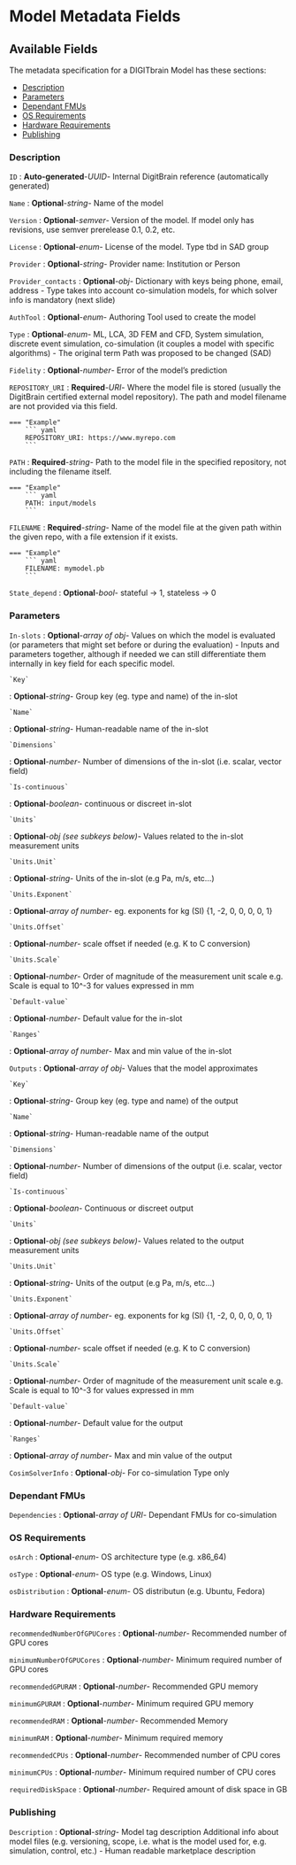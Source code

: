 <style>
  .md-content__button {
    display: none;
  }
</style>
# Model Metadata Fields

## Available Fields 

The metadata specification for a DIGITbrain Model
has these sections:

- [Description](#description)
- [Parameters](#parameters)
- [Dependant FMUs](#dependant-fmus)
- [OS Requirements](#os-requirements)
- [Hardware Requirements ](#hardware-requirements-)
- [Publishing](#publishing)


### Description


`ID`
:   **Auto-generated**-*UUID*- Internal DigitBrain reference (automatically generated)


`Name`
:   **Optional**-*string*- Name of the model

`Version`
:   **Optional**-*semver*- Version of the model. If model only has revisions, use semver prerelease 0.1, 0.2, etc.

`License`
:   **Optional**-*enum*- License of the model.  Type tbd in SAD group

`Provider`
:   **Optional**-*string*- Provider name: Institution or Person

`Provider_contacts`
:   **Optional**-*obj*- Dictionary with keys being phone, email, address - Type takes into account co-simulation models, for which solver info is mandatory (next slide)

`AuthTool`
:   **Optional**-*enum*- Authoring Tool used to create the model

`Type`
:   **Optional**-*enum*- ML, LCA, 3D FEM and CFD, System simulation, discrete event simulation, co-simulation (it couples a model with specific algorithms) - The original term Path was proposed to be changed (SAD)

`Fidelity`
:   **Optional**-*number*- Error of the model’s prediction

`REPOSITORY_URI`
:   **Required**-*URI*- Where the model file is stored (usually the DigitBrain certified external model repository). The path and model filename are not provided via this field.

    === "Example"
        ``` yaml     
        REPOSITORY_URI: https://www.myrepo.com
        ```

`PATH`
:   **Required**-*string*- Path to the model file in the specified repository, not including the filename itself.

    === "Example"
        ``` yaml     
        PATH: input/models
        ```

`FILENAME`
:   **Required**-*string*- Name of the model file at the given path within the given repo, with a file extension if it exists.

    === "Example"
        ``` yaml     
        FILENAME: mymodel.pb
        ```

`State_depend`
:   **Optional**-*bool*- stateful -> 1, stateless -> 0


### Parameters


`In-slots`
:   **Optional**-*array of obj*- Values on which the model is evaluated (or parameters that might set before or during the evaluation) - Inputs and parameters together, although if needed we can still differentiate them internally in key field for each specific model.

    `Key`
:   **Optional**-*string*- Group key (eg. type and name) of the in-slot

    `Name`
:   **Optional**-*string*- Human-readable name of the in-slot

    `Dimensions`
:   **Optional**-*number*- Number of dimensions of the in-slot (i.e. scalar, vector field)

    `Is-continuous`
:   **Optional**-*boolean*- continuous or discreet in-slot

    `Units`
:   **Optional**-*obj (see subkeys below)*- Values related to the in-slot measurement units

    `Units.Unit`
:   **Optional**-*string*- Units of the in-slot (e.g Pa, m/s, etc…)

    `Units.Exponent`
:   **Optional**-*array of number*- eg. exponents for kg (SI) {1, -2, 0, 0, 0, 0, 1}

    `Units.Offset`
:   **Optional**-*number*- scale offset if needed (e.g. K to C conversion)

    `Units.Scale`
:   **Optional**-*number*- Order of magnitude of the measurement unit scale e.g. Scale is equal to 10^-3 for values expressed in mm

    `Default-value`
:   **Optional**-*number*- Default value for the in-slot

    `Ranges`
:   **Optional**-*array of number*- Max and min value of the in-slot

`Outputs`
:   **Optional**-*array of obj*- Values that the model approximates

    `Key`
:   **Optional**-*string*- Group key (eg. type and name) of the output

    `Name`
:   **Optional**-*string*- Human-readable name of the output

    `Dimensions`
:   **Optional**-*number*- Number of dimensions of the output (i.e. scalar, vector field)

    `Is-continuous`
:   **Optional**-*boolean*- Continuous or discreet output

    `Units`
:   **Optional**-*obj (see subkeys below)*- Values related to the output measurement units

    `Units.Unit`
:   **Optional**-*string*- Units of the output (e.g Pa, m/s, etc…)

    `Units.Exponent`
:   **Optional**-*array of number*- eg. exponents for kg (SI) {1, -2, 0, 0, 0, 0, 1}

    `Units.Offset`
:   **Optional**-*number*- scale offset if needed (e.g. K to C conversion)

    `Units.Scale`
:   **Optional**-*number*- Order of magnitude of the measurement unit scale e.g. Scale is equal to 10^-3 for values expressed in mm

    `Default-value`
:   **Optional**-*number*- Default value for the output

    `Ranges`
:   **Optional**-*array of number*- Max and min value of the output

`CosimSolverInfo`
:   **Optional**-*obj*- For co-simulation Type only


### Dependant FMUs


`Dependencies`
:   **Optional**-*array of URI*- Dependant FMUs for co-simulation


### OS Requirements


`osArch`
:   **Optional**-*enum*- OS architecture type (e.g. x86_64)

`osType`
:   **Optional**-*enum*- OS type (e.g. Windows, Linux)

`osDistribution`
:   **Optional**-*enum*- OS distributun (e.g. Ubuntu, Fedora)


### Hardware Requirements 


`recommendedNumberOfGPUCores`
:   **Optional**-*number*- Recommended number of GPU cores

`minimumNumberOfGPUCores`
:   **Optional**-*number*- Minimum required number of GPU cores

`recommendedGPURAM`
:   **Optional**-*number*- Recommended GPU memory

`minimumGPURAM`
:   **Optional**-*number*- Minimum required GPU memory

`recommendedRAM`
:   **Optional**-*number*- Recommended Memory

`minimumRAM`
:   **Optional**-*number*- Minimum required memory

`recommendedCPUs`
:   **Optional**-*number*- Recommended number of CPU cores

`minimumCPUs`
:   **Optional**-*number*- Minimum required number of CPU cores

`requiredDiskSpace`
:   **Optional**-*number*- Required amount of disk space in GB


### Publishing


`Description`
:   **Optional**-*string*- Model tag description Additional info about model files (e.g. versioning, scope, i.e. what is the model used for, e.g. simulation, control, etc.) - Human readable marketplace description

